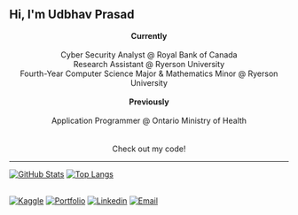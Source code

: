 ## Hi, I'm Udbhav Prasad

<p align=center>
  <b> Currently </b><br><br>
  Cyber Security Analyst @ Royal Bank of Canada <br>
  Research Assistant @ Ryerson University <br>
  Fourth-Year Computer Science Major & Mathematics Minor @ Ryerson University <br>
  <br><b> Previously </b><br><br>
  Application Programmer @ Ontario Ministry of Health <br> 
  <br><br>
  Check out my code! <br>
  
</p>

<hr>
  
[![GitHub Stats](https://github-readme-stats.vercel.app/api?username=UdbhavPrasad072300&count_private=true&hide=prs&include_all_commits=true)](https://github.com/UdbhavPrasad072300/github-readme-stats)
[![Top Langs](https://github-readme-stats.vercel.app/api/top-langs/?username=UdbhavPrasad072300&langs_count=7&theme=flat-square)](https://github.com/UdbhavPrasad072300/github-readme-stats)

<br> 
<a href="https://www.kaggle.com/udbhavprasad1"><img alt="Kaggle" src="https://img.shields.io/badge/Kaggle-www.kaggle.com/udbhavprasad1-blue?style=flat-square"></a>
<a href="https://udbhavprasad.com/"><img alt="Portfolio" src="https://img.shields.io/badge/Portfolio-www.udbhavprasad.com-red?style=flat-square"></a>
<a href="https://www.linkedin.com/in/udbhav-prasad-1506b7192/"><img alt="Linkedin" src="https://img.shields.io/badge/Linkedin-Udbhav%20Prasad-white?style=flat-square"></a>
<a href="mailto:uprasad@ryerson.ca"><img alt="Email" src="https://img.shields.io/badge/Email-uprasad@ryerson.ca-blue?style=flat-square"></a>
